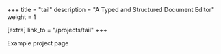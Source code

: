 +++
title = "tail"
description = "A Typed and Structured Document Editor"
weight = 1

[extra]
link_to = "/projects/tail"
+++

Example project page